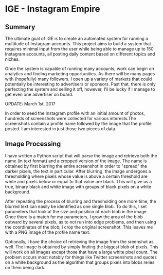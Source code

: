 # IGE - Instagram Empire

<h2>Summary</h2>
The ultimate goal of IGE is to create an automated system for running a multitude of Instagram accounts.
This project aims to build a system that requires minimal input from the user while being able to manage up to 150 Instagram accounts, all posting daily content based on different topics and niches. 





Once the system is capable of running many accounts, work can begin on analytics and finding marketing opportunities. As there will be many pages with (hopefully) many followers, I open up a variety of markets that could potentially be interesting to advertisers or sponsors. Past that, there is only perfecting the system and selling it off, however, I'll be lucky if I manage to get even one advertiser on board.







UPDATE: March 1st, 2017

In order to seed the Instagram profile with an initial amount of photos, hundreds of screenshots were collected for various interests.The screenshots contain a profile name followed by the image that the profile posted. I am interested in just those two pieces of data.

<h2>Image Processing</h2>

I have written a Python script that will parse the image and retrieve both the name (in text format) and a cropped version of the image.
The name is obtained by first blurring the entire screenshot in order to "spread" the darker pixels, the text in particular.
After blurring, the image undergoes a thresholding where pixels whose value is above a certain threshold are white and pixels below or equal to that value are black. This will give us a true, binary black and white image with groups of black pixels on a white background.

After repeating the process of blurring and thresholding one more time, the blurred text can easily be identified as one single blob. To do this, I set parameters that look at the size and position of each blob in the image. Once there is a match for my parameters, I grow the area of the blob outward by several pixels, as to not run into edge problems, and then using the coordinates of the blob, I crop the original screenshot. This leaves me with a PNG image of the profile name text.

Optionally, I have the choice of retrieving the image from the sreenshot as well. The image is obtained by simply finding the biggest blob of pixels. This will work on all images except those that have a large white pixel count. The problem occurs most notably for things like Twitter screenshots and quotes on a white background as the algorithm that groups pixels into blobs relies on them being dark.

